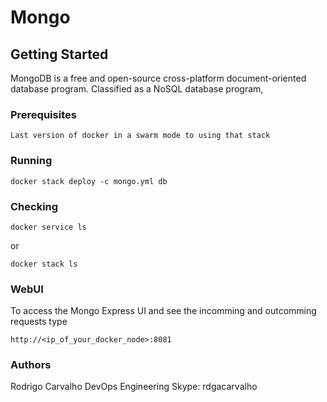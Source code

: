 # Mongo

## Getting Started

MongoDB is a free and open-source cross-platform document-oriented database program. Classified as a NoSQL database program,

### Prerequisites

```
Last version of docker in a swarm mode to using that stack
```

### Running
```
docker stack deploy -c mongo.yml db
```

### Checking
```
docker service ls
```
or
```
docker stack ls
```

### WebUI

To access the Mongo Express UI and see the incomming and outcomming requests type
```
http://<ip_of_your_docker_node>:8081
```

### Authors
Rodrigo Carvalho
DevOps Engineering
Skype: rdgacarvalho